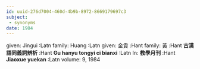 ```yaml
---
id: uuid-276d7004-460d-4b9b-8972-8669179697c3
subject: 
 - synonyms
date: 1984
---
```


given: Jingui :Latn
family: Huang :Latn
given: 金貴 :Hant
family: 黃 :Hant
**古漢語同義詞辨析** :Hant
**Gu hanyu tongyi ci bianxi** :Latn
In: 
**教學月刊** :Hant
**Jiaoxue yuekan** :Latn
volume: 9, 1984
